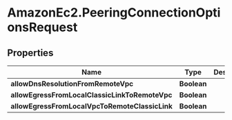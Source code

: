 # AmazonEc2.PeeringConnectionOptionsRequest

## Properties

Name | Type | Description | Notes
------------ | ------------- | ------------- | -------------
**allowDnsResolutionFromRemoteVpc** | **Boolean** |  | [optional] 
**allowEgressFromLocalClassicLinkToRemoteVpc** | **Boolean** |  | [optional] 
**allowEgressFromLocalVpcToRemoteClassicLink** | **Boolean** |  | [optional] 


